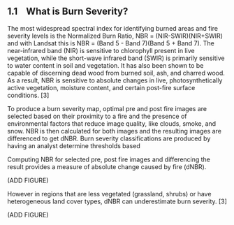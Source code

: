 ## 1.1&nbsp;&nbsp;&nbsp;&nbsp;What is Burn Severity?

The most widespread spectral index for identifying burned areas and fire severity levels is the Normalized Burn Ratio, NBR = (NIR-SWIR)(NIR+SWIR) and with Landsat this is NBR = (Band 5 - Band 7)(Band 5 + Band 7).
The near-infrared band (NIR) is sensitive to chlorophyll present in live vegetation, while the short-wave infrared band (SWIR) is primarily sensitive to water content in soil and vegetation. It has also been shown to be capable of discerning dead wood from burned soil, ash, and charred wood. As a result, NBR is sensitive to absolute changes in live, photosynthetically active vegetation, moisture content, and certain post-fire surface conditions. [3] 


To produce a burn severity map, optimal pre and post fire images are selected based on their proximity to a fire and the presence of environmental factors that reduce image quality, like clouds, smoke, and snow. NBR is then calculated for both images and the resulting images are differenced to get dNBR. Burn severity classifications are produced by having an analyst determine thresholds based 


Computing NBR for selected pre, post fire images and differencing the result provides a measure of absolute change caused by fire (dNBR). 

(ADD FIGURE)



However in regions that are less vegetated (grassland, shrubs) or have heterogeneous land cover types, dNBR can underestimate burn severity. [3]

(ADD FIGURE)